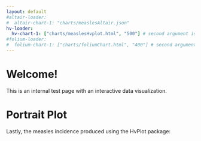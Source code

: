 ```yaml
---
layout: default
#altair-loader:
#  altair-chart-1: "charts/measlesAltair.json"
hv-loader:
  hv-chart-1: ["charts/measlesHvplot.html", "500"] # second argument is the desired height
#folium-loader:
#  folium-chart-1: ["charts/foliumChart.html", "400"] # second argument is the desired height
---
```


# Welcome!

This is an internal test page with an interactive data visualization.

# Portrait Plot

Lastly, the measles incidence produced using the HvPlot package:

<div id="hv-chart-1"></div>
